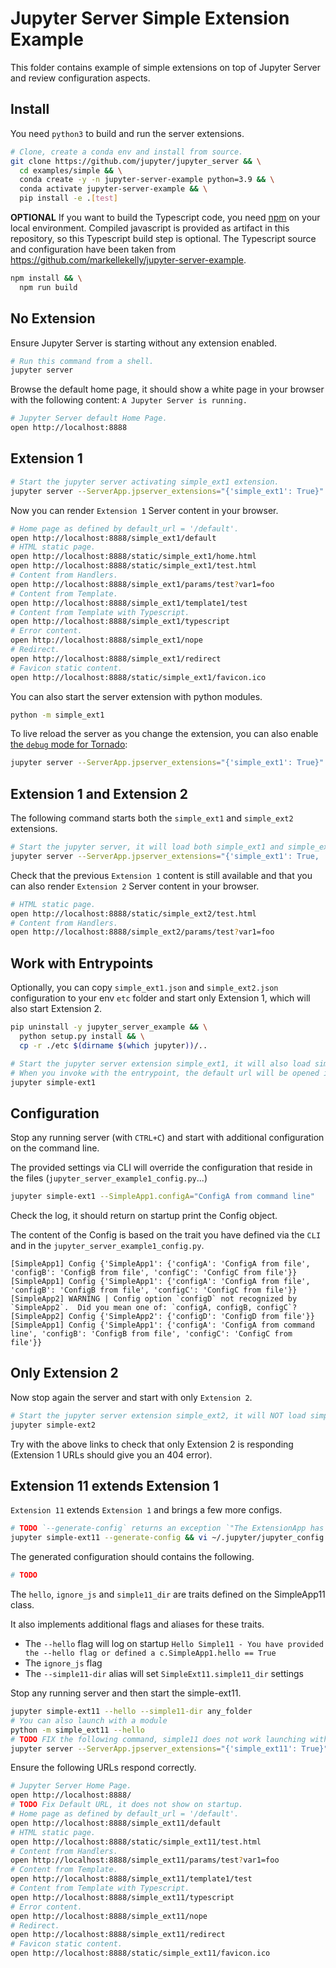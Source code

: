 # Jupyter Server Simple Extension Example

This folder contains example of simple extensions on top of Jupyter Server and review configuration aspects.

## Install

You need `python3` to build and run the server extensions.

```bash
# Clone, create a conda env and install from source.
git clone https://github.com/jupyter/jupyter_server && \
  cd examples/simple && \
  conda create -y -n jupyter-server-example python=3.9 && \
  conda activate jupyter-server-example && \
  pip install -e .[test]
```

**OPTIONAL** If you want to build the Typescript code, you need [npm](https://www.npmjs.com) on your local environment. Compiled javascript is provided as artifact in this repository, so this Typescript build step is optional. The Typescript source and configuration have been taken from https://github.com/markellekelly/jupyter-server-example.

```bash
npm install && \
  npm run build
```

## No Extension

Ensure Jupyter Server is starting without any extension enabled.

```bash
# Run this command from a shell.
jupyter server
```

Browse the default home page, it should show a white page in your browser with the following content: `A Jupyter Server is running.`

```bash
# Jupyter Server default Home Page.
open http://localhost:8888
```

## Extension 1

```bash
# Start the jupyter server activating simple_ext1 extension.
jupyter server --ServerApp.jpserver_extensions="{'simple_ext1': True}"
```

Now you can render `Extension 1` Server content in your browser.

```bash
# Home page as defined by default_url = '/default'.
open http://localhost:8888/simple_ext1/default
# HTML static page.
open http://localhost:8888/static/simple_ext1/home.html
open http://localhost:8888/static/simple_ext1/test.html
# Content from Handlers.
open http://localhost:8888/simple_ext1/params/test?var1=foo
# Content from Template.
open http://localhost:8888/simple_ext1/template1/test
# Content from Template with Typescript.
open http://localhost:8888/simple_ext1/typescript
# Error content.
open http://localhost:8888/simple_ext1/nope
# Redirect.
open http://localhost:8888/simple_ext1/redirect
# Favicon static content.
open http://localhost:8888/static/simple_ext1/favicon.ico
```

You can also start the server extension with python modules.

```bash
python -m simple_ext1
```

To live reload the server as you change the extension, you can also enable [the `debug` mode for Tornado](https://www.tornadoweb.org/en/stable/guide/running.html#debug-mode-and-automatic-reloading):

```bash
jupyter server --ServerApp.jpserver_extensions="{'simple_ext1': True}" --ServerApp.tornado_settings="{'debug': True}"
```

## Extension 1 and Extension 2

The following command starts both the `simple_ext1` and `simple_ext2` extensions.

```bash
# Start the jupyter server, it will load both simple_ext1 and simple_ext2 based on the provided trait.
jupyter server --ServerApp.jpserver_extensions="{'simple_ext1': True, 'simple_ext2': True}"
```

Check that the previous `Extension 1` content is still available and that you can also render `Extension 2` Server content in your browser.

```bash
# HTML static page.
open http://localhost:8888/static/simple_ext2/test.html
# Content from Handlers.
open http://localhost:8888/simple_ext2/params/test?var1=foo
```

## Work with Entrypoints

Optionally, you can copy `simple_ext1.json` and `simple_ext2.json` configuration to your env `etc` folder and start only Extension 1, which will also start Extension 2.

```bash
pip uninstall -y jupyter_server_example && \
  python setup.py install && \
  cp -r ./etc $(dirname $(which jupyter))/..
```

```bash
# Start the jupyter server extension simple_ext1, it will also load simple_ext2 because of load_other_extensions = True..
# When you invoke with the entrypoint, the default url will be opened in your browser.
jupyter simple-ext1
```

## Configuration

Stop any running server (with `CTRL+C`) and start with additional configuration on the command line.

The provided settings via CLI will override the configuration that reside in the files (`jupyter_server_example1_config.py`...)

```bash
jupyter simple-ext1 --SimpleApp1.configA="ConfigA from command line"
```

Check the log, it should return on startup print the Config object.

The content of the Config is based on the trait you have defined via the `CLI` and in the `jupyter_server_example1_config.py`.

```
[SimpleApp1] Config {'SimpleApp1': {'configA': 'ConfigA from file', 'configB': 'ConfigB from file', 'configC': 'ConfigC from file'}}
[SimpleApp1] Config {'SimpleApp1': {'configA': 'ConfigA from file', 'configB': 'ConfigB from file', 'configC': 'ConfigC from file'}}
[SimpleApp2] WARNING | Config option `configD` not recognized by `SimpleApp2`.  Did you mean one of: `configA, configB, configC`?
[SimpleApp2] Config {'SimpleApp2': {'configD': 'ConfigD from file'}}
[SimpleApp1] Config {'SimpleApp1': {'configA': 'ConfigA from command line', 'configB': 'ConfigB from file', 'configC': 'ConfigC from file'}}
```

## Only Extension 2

Now stop again the server and start with only `Extension 2`.

```bash
# Start the jupyter server extension simple_ext2, it will NOT load simple_ext1 because of load_other_extensions = False.
jupyter simple-ext2
```

Try with the above links to check that only Extension 2 is responding (Extension 1 URLs should give you an 404 error).

## Extension 11 extends Extension 1

`Extension 11` extends `Extension 1` and brings a few more configs.

```bash
# TODO `--generate-config` returns an exception `"The ExtensionApp has not ServerApp "`
jupyter simple-ext11 --generate-config && vi ~/.jupyter/jupyter_config.py`.
```

The generated configuration should contains the following.

```bash
# TODO
```

The `hello`, `ignore_js` and `simple11_dir` are traits defined on the SimpleApp11 class.

It also implements additional flags and aliases for these traits.

- The `--hello` flag will log on startup `Hello Simple11 - You have provided the --hello flag or defined a c.SimpleApp1.hello == True`
- The `ignore_js` flag
- The `--simple11-dir` alias will set `SimpleExt11.simple11_dir` settings

Stop any running server and then start the simple-ext11.

```bash
jupyter simple-ext11 --hello --simple11-dir any_folder
# You can also launch with a module
python -m simple_ext11 --hello
# TODO FIX the following command, simple11 does not work launching with jpserver_extensions parameter.
jupyter server --ServerApp.jpserver_extensions="{'simple_ext11': True}" --hello --simple11-dir any_folder
```

Ensure the following URLs respond correctly.

```bash
# Jupyter Server Home Page.
open http://localhost:8888/
# TODO Fix Default URL, it does not show on startup.
# Home page as defined by default_url = '/default'.
open http://localhost:8888/simple_ext11/default
# HTML static page.
open http://localhost:8888/static/simple_ext11/test.html
# Content from Handlers.
open http://localhost:8888/simple_ext11/params/test?var1=foo
# Content from Template.
open http://localhost:8888/simple_ext11/template1/test
# Content from Template with Typescript.
open http://localhost:8888/simple_ext11/typescript
# Error content.
open http://localhost:8888/simple_ext11/nope
# Redirect.
open http://localhost:8888/simple_ext11/redirect
# Favicon static content.
open http://localhost:8888/static/simple_ext11/favicon.ico
```
